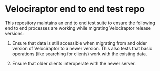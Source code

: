 # Velociraptor end to end test repo

This repository maintains an end to end test suite to ensure the
following end to end processes are working while migrating
Velociraptor release versions:

1. Ensure that data is still accessible when migrating from and older
   version of Velociraptor to a newer version. This also tests that
   basic operations (like searching for clients) work with the
   existing data.

2. Ensure that older clients interoperate with the newer server.
